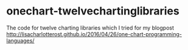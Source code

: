 # onechart-twelvechartinglibraries
The code for twelve charting libraries which I tried for my blogpost http://lisacharlotterost.github.io/2016/04/26/one-chart-programming-languages/

